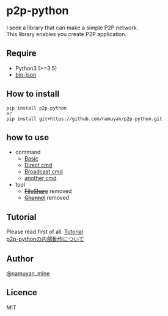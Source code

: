 p2p-python
==========
I seek a library that can make a simple P2P network.  
This library enables you create P2P application.

## Require
* Python3 (>=3.5)
* [bin-json](https://github.com/namuyan/bin-json)

## How to install
```commandline
pip install p2p-python
or
pip install git+https://github.com/namuyan/p2p-python.git
```

## how to use
* command
    * [Basic](doc/BASIC.md)
    * [Direct cmd](doc/DIRECT_CMD.md)
    * [Broadcast cmd](doc/BROADCAST_CMD.md)
    * [another cmd](doc/ANOTHER_CMD.md)
* tool
    * [~~FileShare~~](doc/SHARE.md)  removed
    * [~~Channel~~](doc/CHANNEL.md)  removed

## Tutorial
Please read first of all.
[Tutorial](doc/TUTORIAL.md)  
[p2p-pythonの内部動作について](https://ameblo.jp/namuyan/entry-12398575560.html)


## Author
[@namuyan_mine](http://twitter.com/namuyan_mine/)

## Licence
MIT